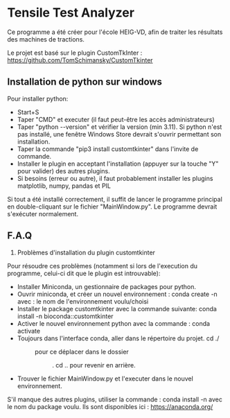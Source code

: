 # Tensile Test Analyzer

Ce programme a été créer pour l'école HEIG-VD, afin de traiter les résultats des machines de tractions.

Le projet est basé sur le plugin CustomTkInter : https://github.com/TomSchimansky/CustomTkinter


## Installation de python sur windows
Pour installer python:

- Start+S
- Taper "CMD" et executer (il faut peut-être les accès administrateurs)
- Taper "python --version" et vérifier la version (min 3.11). Si python n'est pas installé, une fenêtre Windows Store devrait s'ouvrir permettant son installation.
- Taper la commande "pip3 install customtkinter" dans l'invite de commande.
- Installer le plugin en acceptant l'installation (appuyer sur la touche "Y" pour valider) des autres plugins.
- Si besoins (erreur ou autre), il faut probablement installer les plugins matplotlib, numpy, pandas et PIL

Si tout a été installé correctement, il suffit de lancer le programme principal en double-cliquant sur le fichier "MainWindow.py". Le programme devrait s'exécuter normalement.




## F.A.Q

1) Problèmes d'installation du plugin customtkinter

Pour résoudre ces problèmes (notamment si lors de l'execution du programme, celui-ci dit que le plugin est introuvable):
- Installer Miniconda, un gestionnaire de packages pour python.
- Ouvrir miniconda, et créer un nouvel environnement : conda create -n <env-name> avec <env-name>: le nom de l'environnement voulu/choisi
- Installer le package customtkinter avec la commande suivante: conda install -n <env-name> bioconda::customtkinter
- Activer le nouvel environnement python avec la commande : conda activate <env-name>
- Toujours dans l'interface conda, aller dans le répertoire du projet. cd ./<dir> pour ce déplacer dans le dossier <dir>. cd .. pour revenir en arrière.
- Trouver le fichier MainWindow.py et l'executer dans le nouvel environnement.

S'il manque des autres plugins, utiliser la commande : conda install -n <env-name> <package> avec <package> le nom du package voulu. Ils sont disponibles ici : https://anaconda.org/
